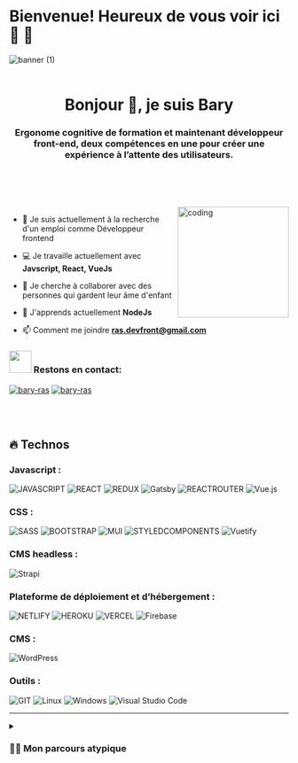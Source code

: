 # Bienvenue! Heureux de vous voir ici 👋 🤘

![banner (1)](https://user-images.githubusercontent.com/76626529/185743060-d78e7a84-2079-4e45-a634-a0215431e921.png)
<br />
<br />
<h1 align="center">Bonjour 👋, je suis Bary</h1>
<h3 align="center">Ergonome cognitive de formation et maintenant développeur front-end, deux compétences en une pour créer une expérience à l’attente des utilisateurs.</h3>
<br />
<br />
<br />
<br />
<img align="right" alt="coding" width="200" src="https://media.giphy.com/media/lP8xu5t2DLGG045H8F/giphy.gif">

<!-- ### Bonjour 👋, je suis Njaka RASOLOMANANA, Ergonome cognitive de formation et maintenant développeur front-end, deux compétences en une pour créer une expérience à l’attente des utilisateurs. -->

- 🚀 Je suis actuellement à la recherche d'un emploi comme Développeur frontend

- 💻 Je travaille actuellement avec **Javscript, React, VueJs**

- 👯 Je cherche à collaborer avec des personnes qui gardent leur âme d'enfant

- 🌱 J'apprends actuellement **NodeJs**

- 📫 Comment me joindre **ras.devfront@gmail.com**

<h3 align="left"><img src="https://media.giphy.com/media/LnQjpWaON8nhr21vNW/giphy.gif" width="40"> Restons en contact:</h3>
<p align="left">
  <a href="https://linkedin.com/in/bary-ras" target="_blank"><img align="center" src="https://img.shields.io/badge/-LinkedIn-0e76a8?style=flat-square&logo=Linkedin&logoColor=white" alt="bary-ras" /></a>
<a href="mailto:ras.devfront@gmail.com" target="_blank"><img align="center" src="https://img.shields.io/badge/-Gmail-EA4335?style=flat-square&logo=Gmail&logoColor=white" alt="bary-ras" /></a>
</p>

<br />
<br />



## 🔥 Technos



### Javascript :
![JAVASCRIPT](https://img.shields.io/badge/JavaScript-323330?style=for-the-badge&logo=javascript&logoColor=F7DF1E)
![REACT](https://img.shields.io/badge/React-20232A?style=for-the-badge&logo=react&logoColor=61DAFB)
![REDUX](https://img.shields.io/badge/Redux-593D88?style=for-the-badge&logo=redux&logoColor=white)
![Gatsby](https://img.shields.io/badge/Gatsby-%23663399.svg?style=for-the-badge&logo=gatsby&logoColor=white)
![REACTROUTER](https://img.shields.io/badge/React_Router-CA4245?style=for-the-badge&logo=react-router&logoColor=white)
![Vue.js](https://img.shields.io/badge/vuejs-%2335495e.svg?style=for-the-badge&logo=vuedotjs&logoColor=%234FC08D)

### CSS :
![SASS](https://img.shields.io/badge/Sass-CC6699?style=for-the-badge&logo=sass&logoColor=white)
![BOOTSTRAP](https://img.shields.io/badge/Bootstrap-563D7C?style=for-the-badge&logo=bootstrap&logoColor=white)
![MUI](https://img.shields.io/badge/Material--UI-0081CB?style=for-the-badge&logo=material-ui&logoColor=white)
![STYLEDCOMPONENTS](https://img.shields.io/badge/styled--components-DB7093?style=for-the-badge&logo=styled-components&logoColor=white)
![Vuetify](https://img.shields.io/badge/Vuetify-1867C0?style=for-the-badge&logo=vuetify&logoColor=AEDDFF)

### CMS headless :
![Strapi](https://img.shields.io/badge/strapi-%232E7EEA.svg?style=for-the-badge&logo=strapi&logoColor=white)


### Plateforme de déploiement et d’hébergement :
![NETLIFY](https://img.shields.io/badge/Netlify-00C7B7?style=for-the-badge&logo=netlify&logoColor=white)
![HEROKU](https://img.shields.io/badge/Heroku-430098?style=for-the-badge&logo=heroku&logoColor=white)
![VERCEL](https://img.shields.io/badge/Vercel-000000?style=for-the-badge&logo=vercel&logoColor=white)
![Firebase](https://img.shields.io/badge/firebase-%23039BE5.svg?style=for-the-badge&logo=firebase)

### CMS :
![WordPress](https://img.shields.io/badge/WordPress-%23117AC9.svg?style=for-the-badge&logo=WordPress&logoColor=white)

### Outils :
![GIT](https://img.shields.io/badge/GIT-E44C30?style=for-the-badge&logo=git&logoColor=white)
![Linux](https://img.shields.io/badge/Linux-FCC624?style=for-the-badge&logo=linux&logoColor=black)
![Windows](https://img.shields.io/badge/Windows-0078D6?style=for-the-badge&logo=windows&logoColor=white)
![Visual Studio Code](https://img.shields.io/badge/Visual%20Studio%20Code-0078d7.svg?style=for-the-badge&logo=visual-studio-code&logoColor=white)


---

<details>
 <summary><h3>👨‍💻 Mon parcours atypique</h3></summary>
   Comme tout enfant plein de rêves, moi aussi j’ai été un qui voulait être un hacker. Depuis mon enfance, j’ai été passionné par l’univers de l’informatique. </br>
Ayant vécu dans une famille modeste, avoir un ordinateur récent était impossible. Donc, il fallait faire avec les moyens du bord. C’était une bonne chose, car, le fait de toujours bidouillé, pirater les logiciels (non je ne suis pas fier) m’aidait à découvrir inconsciemment l’univers merveilleux de l’informatique. </br>
Tout d’abord, j’ai fait un parcours d’architecture à Madagascar (le rêve de mes parents). J’ai presque fait tout mon parcours en alternance, car il fallait que je m’autofinance. Cela m’a beaucoup plu, car j’ai été bon dans le design, dans le modelage et le rendu 3D. Avec le recul, j’ai été à l’aise et épanoui sur mon ordinateur. </br>
Jeune et ambitieux, j’ai tout laissé tomber pour continuer mes études en France, pour devenir « Ergonome organisationnel » (discipline inexistante à Madagascar). Ce qui implique de retourner en 1ère année de psychologie. Au fil des années, j’ai croisé « l’ergonomie cognitive » et je suis tombé amoureux. « L'ergonomie cognitive s'intéresse aux processus mentaux, tels que la perception, la mémoire, le raisonnement et les réponses motrices, dans leurs effets sur les interactions entre les personnes et d'autres composantes d'un système (IHM).». Les travaux dirigés étaient concentrés sur l’étude des interfaces de sites web, de tableau de bord de voiture ou bien de jeux vidéo, j’étais comme dans les nuages. Étant très à l’aise dans l’univers du web, aussi joueur de jeux vidéo, mon mémoire de master s’est orienté sur ce dernier. J’ai étudié les relations entre la qualité graphique et l’expertise du joueur sur leur performance et leur flow. </br>
À partir de ce mémoire, encore une fois, je me suis réorienté et j’ai dû travailler dur pendant les vacances (cueillette saisonnière sous le soleil à 40’) pour financer ma formation de développeur front-end de chez Openclassroom. </br>
Et maintenant…
